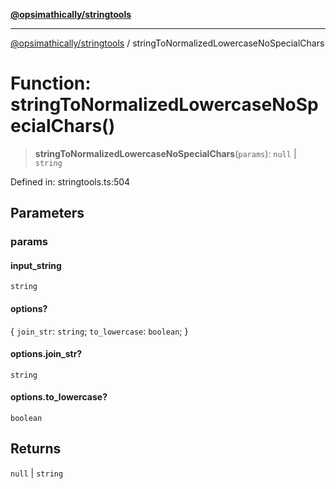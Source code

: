 [**@opsimathically/stringtools**](../README.md)

***

[@opsimathically/stringtools](../README.md) / stringToNormalizedLowercaseNoSpecialChars

# Function: stringToNormalizedLowercaseNoSpecialChars()

> **stringToNormalizedLowercaseNoSpecialChars**(`params`): `null` \| `string`

Defined in: stringtools.ts:504

## Parameters

### params

#### input_string

`string`

#### options?

\{ `join_str`: `string`; `to_lowercase`: `boolean`; \}

#### options.join_str?

`string`

#### options.to_lowercase?

`boolean`

## Returns

`null` \| `string`
